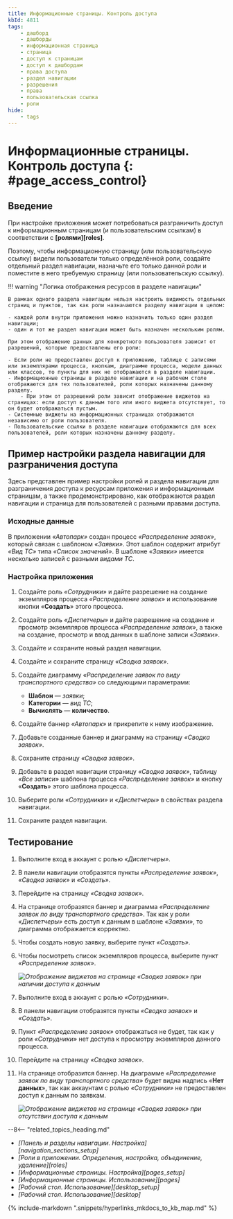 ```yaml
---
title: Информационные страницы. Контроль доступа
kbId: 4811
tags:
    - дашборд
    - дашборды
    - информационная страница
    - страница
    - доступ к страницам
    - доступ к дашбордам
    - права доступа
    - раздел навигации
    - разрешения
    - права
    - пользовательская ссылка
    - роли
hide:
    - tags
---
```


# Информационные страницы. Контроль доступа {: #page_access_control}

## Введение

При настройке приложения может потребоваться разграничить доступ к информационным страницам (и пользовательским ссылкам) в соответствии с **[ролями][roles]**.

Поэтому, чтобы информационную страницу (или пользовательскую ссылку) видели пользователи только определённой роли, создайте отдельный раздел навигации, назначьте его только данной роли и поместите в него требуемую страницу (или пользовательскую ссылку).

!!! warning "Логика отображения ресурсов в разделе навигации"

    В рамках одного раздела навигации нельзя настроить видимость отдельных страниц и пунктов, так как роли назначаются разделу навигации в целом:

    - каждой роли внутри приложения можно назначить только один раздел навигации;
    - один и тот же раздел навигации может быть назначен нескольким ролям.

    При этом отображение данных для конкретного пользователя зависит от разрешений, которые предоставлены его роли:

    - Если роли не предоставлен доступ к приложению, таблице с записями или экземплярами процесса, кнопкам, диаграмме процесса, модели данных или классов, то пункты для них не отображаются в разделе навигации.
    - Информационные страницы в разделе навигации и на рабочем столе отображаются для тех пользователей, роли которых назначены данному разделу.
        - При этом от разрешений роли зависит отображение виджетов на страницах: если доступ к данным того или иного виджета отсутствует, то он будет отображаться пустым.
    - Системные виджеты на информационных страницах отображаются независимо от роли пользователя.
    - Пользовательские ссылки в разделе навигации отображаются для всех пользователей, роли которых назначены данному разделу.

## Пример настройки раздела навигации для разграничения доступа

Здесь представлен пример настройки ролей и раздела навигации для разграничения доступа к ресурсам приложения и информационным страницам, а также продемонстрировано, как отображаются раздел навигации и страница для пользователей с разными правами доступа.

### Исходные данные

В приложении _«Автопарк»_ создан процесс _«Распределение заявок»_, который связан с шаблоном _«Заявки»_. Этот шаблон содержит атрибут _«Вид ТС»_ типа _«Список значений»_. В шаблоне _«Заявки»_ имеется несколько записей с разными _видами ТС_.

### Настройка приложения

1. Создайте роль _«Сотрудники»_ и дайте разрешение на создание экземпляров процесса _«Распределение заявок»_ и использование кнопки «**Создать**» этого процесса.
2. Создайте роль _«Диспетчеры»_ и дайте разрешение на создание и просмотр экземпляров процесса _«Распределение заявок»_, а также на создание, просмотр и ввод данных в шаблоне записи _«Заявки»_.
3. Создайте и сохраните новый раздел навигации.
4. Создайте и сохраните страницу _«Сводка заявок»_.
5. Создайте диаграмму _«Распределение заявок по виду транспортного средства»_ со следующими параметрами:

    - **Шаблон** — _заявки_;
    - **Категории** — _вид ТС_;
    - **Вычислять** — **количество**.

6. Создайте баннер _«Автопарк»_ и прикрепите к нему изображение.
7. Добавьте созданные баннер и диаграмму на страницу _«Сводка заявок»_.
8. Сохраните страницу _«Сводка заявок»_.
9. Добавьте в раздел навигации страницу _«Сводка заявок»_, таблицу _«Все записи»_ шаблона процесса _«Распределение заявок»_ и кнопку «**Создать**» этого шаблона процесса.
10. Выберите роли _«Сотрудники»_ и _«Диспетчеры»_ в свойствах раздела навигации.
11. Сохраните раздел навигации.

## Тестирование

1. Выполните вход в аккаунт с ролью _«Диспетчеры»_.
2. В панели навигации отобразятся пункты _«Распределение заявок»_, _«Сводка заявок»_ и _«Создать»_.
3. Перейдите на страницу _«Сводка заявок»_.
4. На странице отобразятся баннер и диаграмма _«Распределение заявок по виду транспортного средства»_. Так как у роли _«Диспетчеры»_ есть доступ к данным в шаблоне _«Заявки»_, то диаграмма отображается корректно.
5. Чтобы создать новую заявку, выберите пункт _«Создать»_.
6. Чтобы посмотреть список экземпляров процесса, выберите пункт _«Распределение заявок»_.

    _![Отображение виджетов на странице «Сводка заявок» при наличии доступа к данным](img/page_access_control_full_access.png)_

7. Выполните вход в аккаунт с ролью _«Сотрудники»_.
8. В панели навигации отобразятся пункты _«Сводка заявок»_ и _«Создать»_.
9. Пункт _«Распределение заявок»_ отображаться не будет, так как у роли _«Сотрудники»_ нет доступа к просмотру экземпляров данного процесса.
10. Перейдите на страницу _«Сводка заявок»_.
11. На странице отобразится баннер. На диаграмме _«Распределение заявок по виду транспортного средства»_ будет видна надпись «**Нет данных**», так как аккаунтам с ролью _«Сотрудники»_ не предоставлен доступ к данным по заявкам.

    _![Отображение виджетов на странице «Сводка заявок» при отсутствии доступа к данным](img/page_access_control_partial_access.png)_

<div class="relatedTopics" markdown="block">

--8<-- "related_topics_heading.md"

- _[Панель и разделы навигации. Настройка][navigation_sections_setup]_
- _[Роли в приложении. Определения, настройка, объединение, удаление][roles]_
- _[Информационные страницы. Настройка][pages_setup]_
- _[Информационные страницы. Использование][pages]_
- _[Рабочий стол. Использование][desktop_setup]_
- _[Рабочий стол. Использование][desktop]_

</div>

{%
include-markdown ".snippets/hyperlinks_mkdocs_to_kb_map.md"
%}

